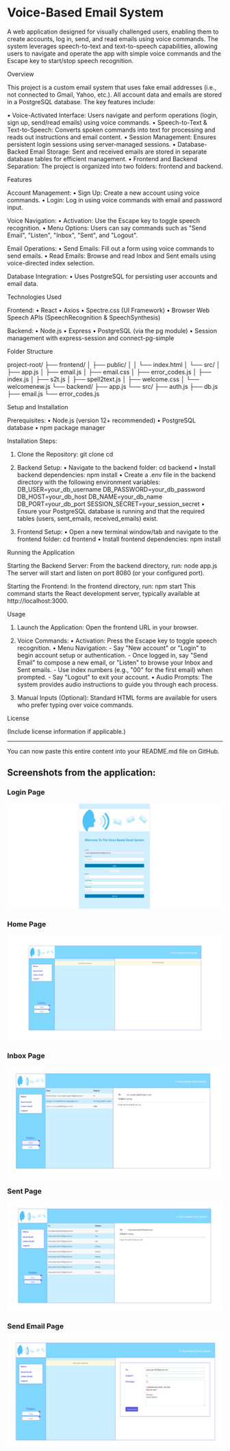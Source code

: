 # Voice-Based Email System

A web application designed for visually challenged users, enabling them to create accounts, log in, send, and read emails using voice commands. The system leverages speech-to-text and text-to-speech capabilities, allowing users to navigate and operate the app with simple voice commands and the Escape key to start/stop speech recognition.

Overview

This project is a custom email system that uses fake email addresses (i.e., not connected to Gmail, Yahoo, etc.). All account data and emails are stored in a PostgreSQL database. The key features include:

• Voice-Activated Interface: Users navigate and perform operations (login, sign up, send/read emails) using voice commands. • Speech-to-Text & Text-to-Speech: Converts spoken commands into text for processing and reads out instructions and email content. • Session Management: Ensures persistent login sessions using server-managed sessions. • Database-Backed Email Storage: Sent and received emails are stored in separate database tables for efficient management. • Frontend and Backend Separation: The project is organized into two folders: frontend and backend.

Features

Account Management: • Sign Up: Create a new account using voice commands. • Login: Log in using voice commands with email and password input.

Voice Navigation: • Activation: Use the Escape key to toggle speech recognition. • Menu Options: Users can say commands such as "Send Email", "Listen", "Inbox", "Sent", and "Logout".

Email Operations: • Send Emails: Fill out a form using voice commands to send emails. • Read Emails: Browse and read Inbox and Sent emails using voice-directed index selection.

Database Integration: • Uses PostgreSQL for persisting user accounts and email data.

Technologies Used

Frontend: • React • Axios • Spectre.css (UI Framework) • Browser Web Speech APIs (SpeechRecognition & SpeechSynthesis)

Backend: • Node.js • Express • PostgreSQL (via the pg module) • Session management with express-session and connect-pg-simple

Folder Structure

project-root/ ├── frontend/ │   ├── public/ │   │   └── index.html │   └── src/ │       ├── app.js │       ├── email.js │       ├── email.css │       ├── error_codes.js │       ├── index.js │       ├── s2t.js │       ├── spell2text.js │       ├── welcome.css │       └── welcomenew.js └── backend/ ├── app.js └── src/ ├── auth.js ├── db.js ├── email.js └── error_codes.js

Setup and Installation

Prerequisites: • Node.js (version 12+ recommended) • PostgreSQL database • npm package manager

Installation Steps:

1. Clone the Repository: git clone <repository-url> cd <repository-directory>


2. Backend Setup: • Navigate to the backend folder: cd backend • Install backend dependencies: npm install • Create a .env file in the backend directory with the following environment variables: DB_USER=your_db_username DB_PASSWORD=your_db_password DB_HOST=your_db_host DB_NAME=your_db_name DB_PORT=your_db_port SESSION_SECRET=your_session_secret • Ensure your PostgreSQL database is running and that the required tables (users, sent_emails, received_emails) exist.


3. Frontend Setup: • Open a new terminal window/tab and navigate to the frontend folder: cd frontend • Install frontend dependencies: npm install



Running the Application

Starting the Backend Server: From the backend directory, run: node app.js The server will start and listen on port 8080 (or your configured port).

Starting the Frontend: In the frontend directory, run: npm start This command starts the React development server, typically available at http://localhost:3000.

Usage

1. Launch the Application: Open the frontend URL in your browser.


2. Voice Commands: • Activation: Press the Escape key to toggle speech recognition. • Menu Navigation: - Say "New account" or "Login" to begin account setup or authentication. - Once logged in, say "Send Email" to compose a new email, or "Listen" to browse your Inbox and Sent emails. - Use index numbers (e.g., "00" for the first email) when prompted. - Say "Logout" to exit your account. • Audio Prompts: The system provides audio instructions to guide you through each process.


3. Manual Inputs (Optional): Standard HTML forms are available for users who prefer typing over voice commands.



License

(Include license information if applicable.)


---

You can now paste this entire content into your README.md file on GitHub.


## Screenshots from the application:
### Login Page
![login](Screenshots/login.PNG)

### Home Page
![login](Screenshots/emails.PNG)

### Inbox Page
![login](Screenshots/inbox.PNG)

### Sent Page
![login](Screenshots/sent.PNG)

### Send Email Page
![login](Screenshots/sendemail.PNG)
